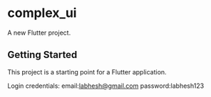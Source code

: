 # complex_ui

A new Flutter project.

## Getting Started

This project is a starting point for a Flutter application.

Login credentials:
email:labhesh@gmail.com
password:labhesh123

